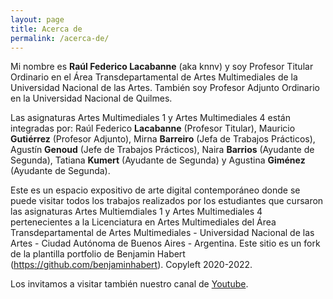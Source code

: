 ```yaml
---
layout: page
title: Acerca de
permalink: /acerca-de/
---
```


Mi nombre es **Raúl Federico Lacabanne** (aka knnv) y soy Profesor Titular Ordinario en el Área Transdepartamental de Artes Multimediales de la Universidad Nacional de las Artes. También soy Profesor Adjunto Ordinario en la Universidad Nacional de Quilmes.

Las asignaturas Artes Multimediales 1 y Artes Multimediales 4 están integradas por: Raúl Federico **Lacabanne** (Profesor Titular), Mauricio **Gutiérrez** (Profesor Adjunto), Mirna **Barreiro** (Jefa de Trabajos Prácticos), Agustín **Genoud** (Jefe de Trabajos Prácticos), Naira **Barrios** (Ayudante de Segunda), Tatiana **Kumert** (Ayudante de Segunda) y Agustina **Giménez** (Ayudante de Segunda).

Este es un espacio expositivo de arte digital contemporáneo donde se puede visitar todos los trabajos realizados por los estudiantes que cursaron las asignaturas Artes Multiemdiales 1 y Artes Multimediales 4 pertenecientes a la Licenciatura en Artes Multimediales del Área Transdepartamental de Artes Multimediales - Universidad Nacional de las Artes - Ciudad Autónoma de Buenos Aires - Argentina. Este sitio es un fork de la plantilla portfolio de Benjamin Habert (https://github.com/benjaminhabert). Copyleft 2020-2022.

Los invitamos a visitar también nuestro canal de [Youtube](https://www.youtube.com/channel/UCmXuU1BZVZDfdqraE5s8QiQ).
